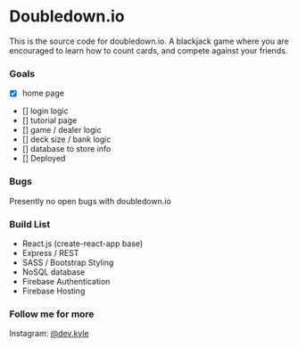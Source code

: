 # Doubledown.io

This is the source code for doubledown.io. A blackjack game where you are encouraged to learn how to count cards, and compete against your friends.

### Goals

- [x] home page 
- [] login logic
- [] tutorial page
- [] game / dealer logic
- [] deck size / bank logic
- [] database to store info
- [] Deployed

### Bugs

Presently no open bugs with doubledown.io

### Build List

- React.js (create-react-app base)
- Express / REST
- SASS / Bootstrap Styling
- NoSQL database
- Firebase Authentication
- Firebase Hosting

### Follow me for more

Instagram: [@dev.kyle](https://www.instagram.com/dev.kyle/)
